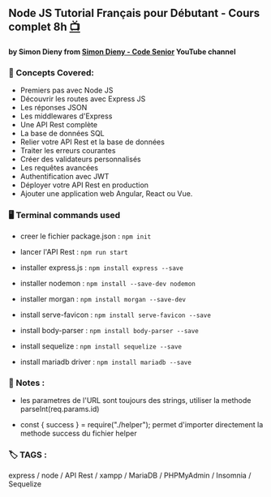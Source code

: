 ## Node JS Tutorial Français pour Débutant - Cours complet 8h [📺](https://youtu.be/NRxzvpdduvQ)

#### by Simon Dieny from [Simon Dieny - Code Senior](https://www.youtube.com/@codeursenior) YouTube channel

### 🧠 Concepts Covered:

- Premiers pas avec Node JS
- Découvrir les routes avec Express JS
- Les réponses JSON
- Les middlewares d'Express
- Une API Rest complète
- La base de données SQL
- Relier votre API Rest et la base de données
- Traiter les erreurs courantes
- Créer des validateurs personnalisés
- Les requêtes avancées
- Authentification avec JWT
- Déployer votre API Rest en production
- Ajouter une application web Angular, React ou Vue.

### 🖥 Terminal commands used

- creer le fichier package.json :
  `npm init`

- lancer l'API Rest :
  `npm run start`

- installer express.js :
  `npm install express --save`

- installer nodemon :
  `npm install --save-dev nodemon`

- installer morgan :
  `npm install morgan --save-dev`

- install serve-favicon :
  `npm install serve-favicon --save`

- install body-parser :
  `npm install body-parser --save`

- install sequelize :
  `npm install sequelize --save`

- install mariadb driver :
  `npm install mariadb --save`

### 📄 Notes :

- les parametres de l'URL sont toujours des strings, utiliser la methode parseInt(req.params.id)

- const { success } = require("./helper"); permet d'importer directement la methode success du fichier helper

### 🏷️ TAGS :

express / node / API Rest / xampp / MariaDB / PHPMyAdmin / Insomnia / Sequelize

